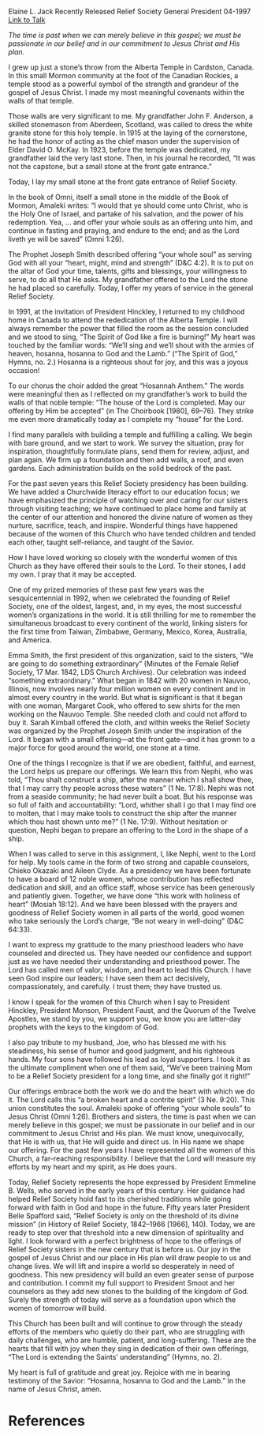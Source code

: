 Elaine L. Jack
Recently Released Relief Society General President
04-1997
[Link to Talk](https://www.churchofjesuschrist.org/study/general-conference/1997/04/a-small-stone?lang=eng)

_The time is past when we can merely believe in this gospel; we must be passionate in our belief and in our commitment to Jesus Christ and His plan._

I grew up just a stone’s throw from the Alberta Temple in Cardston, Canada. In this small Mormon community at the foot of the Canadian Rockies, a temple stood as a powerful symbol of the strength and grandeur of the gospel of Jesus Christ. I made my most meaningful covenants within the walls of that temple.

Those walls are very significant to me. My grandfather John F. Anderson, a skilled stonemason from Aberdeen, Scotland, was called to dress the white granite stone for this holy temple. In 1915 at the laying of the cornerstone, he had the honor of acting as the chief mason under the supervision of Elder David O. McKay. In 1923, before the temple was dedicated, my grandfather laid the very last stone. Then, in his journal he recorded, “It was not the capstone, but a small stone at the front gate entrance.”

Today, I lay my small stone at the front gate entrance of Relief Society.

In the book of Omni, itself a small stone in the middle of the Book of Mormon, Amaleki writes: “I would that ye should come unto Christ, who is the Holy One of Israel, and partake of his salvation, and the power of his redemption. Yea, … and offer your whole souls as an offering unto him, and continue in fasting and praying, and endure to the end; and as the Lord liveth ye will be saved” (Omni 1:26).

The Prophet Joseph Smith described offering “your whole soul” as serving God with all your “heart, might, mind and strength” (D&C 4:2). It is to put on the altar of God your time, talents, gifts and blessings, your willingness to serve, to do all that He asks. My grandfather offered to the Lord the stone he had placed so carefully. Today, I offer my years of service in the general Relief Society.

In 1991, at the invitation of President Hinckley, I returned to my childhood home in Canada to attend the rededication of the Alberta Temple. I will always remember the power that filled the room as the session concluded and we stood to sing, “The Spirit of God like a fire is burning!” My heart was touched by the familiar words: “We’ll sing and we’ll shout with the armies of heaven, hosanna, hosanna to God and the Lamb.” (“The Spirit of God,” Hymns, no. 2.) Hosanna is a righteous shout for joy, and this was a joyous occasion!

To our chorus the choir added the great “Hosannah Anthem.” The words were meaningful then as I reflected on my grandfather’s work to build the walls of that noble temple: “The house of the Lord is completed. May our offering by Him be accepted” (in The Choirbook [1980], 69–76). They strike me even more dramatically today as I complete my “house” for the Lord.

I find many parallels with building a temple and fulfilling a calling. We begin with bare ground, and we start to work. We survey the situation, pray for inspiration, thoughtfully formulate plans, send them for review, adjust, and plan again. We firm up a foundation and then add walls, a roof, and even gardens. Each administration builds on the solid bedrock of the past.

For the past seven years this Relief Society presidency has been building. We have added a Churchwide literacy effort to our education focus; we have emphasized the principle of watching over and caring for our sisters through visiting teaching; we have continued to place home and family at the center of our attention and honored the divine nature of women as they nurture, sacrifice, teach, and inspire. Wonderful things have happened because of the women of this Church who have tended children and tended each other, taught self-reliance, and taught of the Savior.

How I have loved working so closely with the wonderful women of this Church as they have offered their souls to the Lord. To their stones, I add my own. I pray that it may be accepted.

One of my prized memories of these past few years was the sesquicentennial in 1992, when we celebrated the founding of Relief Society, one of the oldest, largest, and, in my eyes, the most successful women’s organizations in the world. It is still thrilling for me to remember the simultaneous broadcast to every continent of the world, linking sisters for the first time from Taiwan, Zimbabwe, Germany, Mexico, Korea, Australia, and America.

Emma Smith, the first president of this organization, said to the sisters, “We are going to do something extraordinary” (Minutes of the Female Relief Society, 17 Mar. 1842, LDS Church Archives). Our celebration was indeed “something extraordinary.” What began in 1842 with 20 women in Nauvoo, Illinois, now involves nearly four million women on every continent and in almost every country in the world. But what is significant is that it began with one woman, Margaret Cook, who offered to sew shirts for the men working on the Nauvoo Temple. She needed cloth and could not afford to buy it. Sarah Kimball offered the cloth, and within weeks the Relief Society was organized by the Prophet Joseph Smith under the inspiration of the Lord. It began with a small offering—at the front gate—and it has grown to a major force for good around the world, one stone at a time.

One of the things I recognize is that if we are obedient, faithful, and earnest, the Lord helps us prepare our offerings. We learn this from Nephi, who was told, “Thou shalt construct a ship, after the manner which I shall show thee, that I may carry thy people across these waters” (1 Ne. 17:8). Nephi was not from a seaside community; he had never built a boat. But his response was so full of faith and accountability: “Lord, whither shall I go that I may find ore to molten, that I may make tools to construct the ship after the manner which thou hast shown unto me?” (1 Ne. 17:9). Without hesitation or question, Nephi began to prepare an offering to the Lord in the shape of a ship.

When I was called to serve in this assignment, I, like Nephi, went to the Lord for help. My tools came in the form of two strong and capable counselors, Chieko Okazaki and Aileen Clyde. As a presidency we have been fortunate to have a board of 12 noble women, whose contribution has reflected dedication and skill, and an office staff, whose service has been generously and patiently given. Together, we have done “this work with holiness of heart” (Mosiah 18:12). And we have been blessed with the prayers and goodness of Relief Society women in all parts of the world, good women who take seriously the Lord’s charge, “Be not weary in well-doing” (D&C 64:33).

I want to express my gratitude to the many priesthood leaders who have counseled and directed us. They have needed our confidence and support just as we have needed their understanding and priesthood power. The Lord has called men of valor, wisdom, and heart to lead this Church. I have seen God inspire our leaders; I have seen them act decisively, compassionately, and carefully. I trust them; they have trusted us.

I know I speak for the women of this Church when I say to President Hinckley, President Monson, President Faust, and the Quorum of the Twelve Apostles, we stand by you, we support you, we know you are latter-day prophets with the keys to the kingdom of God.

I also pay tribute to my husband, Joe, who has blessed me with his steadiness, his sense of humor and good judgment, and his righteous hands. My four sons have followed his lead as loyal supporters. I took it as the ultimate compliment when one of them said, “We’ve been training Mom to be a Relief Society president for a long time, and she finally got it right!”

Our offerings embrace both the work we do and the heart with which we do it. The Lord calls this “a broken heart and a contrite spirit” (3 Ne. 9:20). This union constitutes the soul. Amaleki spoke of offering “your whole souls” to Jesus Christ (Omni 1:26). Brothers and sisters, the time is past when we can merely believe in this gospel; we must be passionate in our belief and in our commitment to Jesus Christ and His plan. We must know, unequivocally, that He is with us, that He will guide and direct us. In His name we shape our offering. For the past few years I have represented all the women of this Church, a far-reaching responsibility. I believe that the Lord will measure my efforts by my heart and my spirit, as He does yours.

Today, Relief Society represents the hope expressed by President Emmeline B. Wells, who served in the early years of this century. Her guidance had helped Relief Society hold fast to its cherished traditions while going forward with faith in God and hope in the future. Fifty years later President Belle Spafford said, “Relief Society is only on the threshold of its divine mission” (in History of Relief Society, 1842–1966 [1966], 140). Today, we are ready to step over that threshold into a new dimension of spirituality and light. I look forward with a perfect brightness of hope to the offerings of Relief Society sisters in the new century that is before us. Our joy in the gospel of Jesus Christ and our place in His plan will draw people to us and change lives. We will lift and inspire a world so desperately in need of goodness. This new presidency will build an even greater sense of purpose and contribution. I commit my full support to President Smoot and her counselors as they add new stones to the building of the kingdom of God. Surely the strength of today will serve as a foundation upon which the women of tomorrow will build.

This Church has been built and will continue to grow through the steady efforts of the members who quietly do their part, who are struggling with daily challenges, who are humble, patient, and long-suffering. These are the hearts that fill with joy when they sing in dedication of their own offerings, “The Lord is extending the Saints’ understanding” (Hymns, no. 2).

My heart is full of gratitude and great joy. Rejoice with me in bearing testimony of the Savior: “Hosanna, hosanna to God and the Lamb.” In the name of Jesus Christ, amen.

# References
